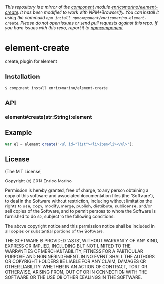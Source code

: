 *This repository is a mirror of the [component](http://component.io) module [enricomarino/element-create](http://github.com/enricomarino/element-create). It has been modified to work with NPM+Browserify. You can install it using the command `npm install npmcomponent/enricomarino-element-create`. Please do not open issues or send pull requests against this repo. If you have issues with this repo, report it to [npmcomponent](https://github.com/airportyh/npmcomponent).*
# element-create

create, plugin for element

## Installation

    $ component install enricomarino/element-create

## API

### element#create(str:String):element

## Example

```js
var el = element.create('<ul id="list"><li>item<li></ul>');
```

## License

(The MIT License)

Copyright (c) 2013 Enrico Marino

Permission is hereby granted, free of charge, to any person obtaining
a copy of this software and associated documentation files (the
'Software'), to deal in the Software without restriction, including
without limitation the rights to use, copy, modify, merge, publish,
distribute, sublicense, and/or sell copies of the Software, and to
permit persons to whom the Software is furnished to do so, subject to
the following conditions:

The above copyright notice and this permission notice shall be
included in all copies or substantial portions of the Software.

THE SOFTWARE IS PROVIDED 'AS IS', WITHOUT WARRANTY OF ANY KIND,
EXPRESS OR IMPLIED, INCLUDING BUT NOT LIMITED TO THE WARRANTIES OF
MERCHANTABILITY, FITNESS FOR A PARTICULAR PURPOSE AND NONINFRINGEMENT.
IN NO EVENT SHALL THE AUTHORS OR COPYRIGHT HOLDERS BE LIABLE FOR ANY
CLAIM, DAMAGES OR OTHER LIABILITY, WHETHER IN AN ACTION OF CONTRACT,
TORT OR OTHERWISE, ARISING FROM, OUT OF OR IN CONNECTION WITH THE
SOFTWARE OR THE USE OR OTHER DEALINGS IN THE SOFTWARE.
